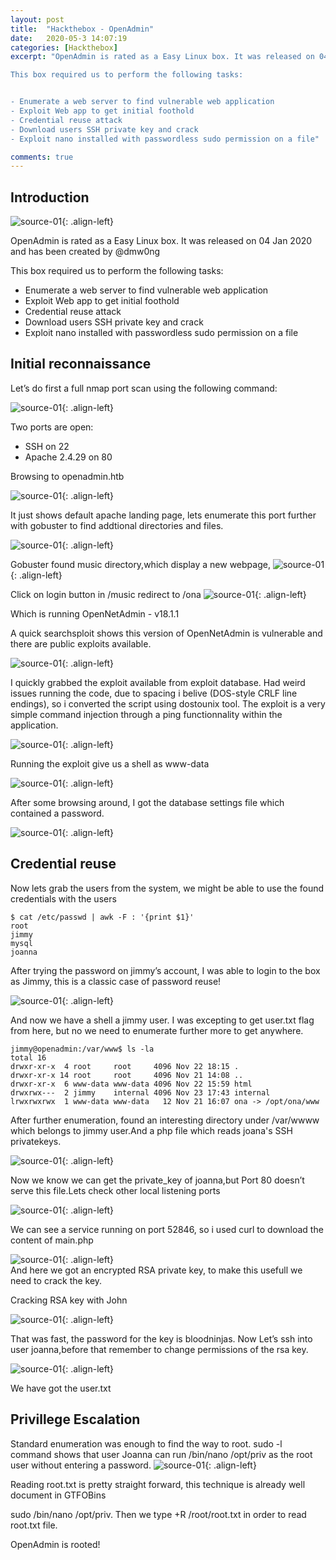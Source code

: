 ```yaml
---
layout: post
title:  "Hackthebox - OpenAdmin"
date:   2020-05-3 14:07:19
categories: [Hackthebox]
excerpt: "OpenAdmin is rated as a Easy Linux box. It was released on 04 Jan 2020 and has been created by @dmw0ng

This box required us to perform the following tasks:


- Enumerate a web server to find vulnerable web application
- Exploit Web app to get initial foothold
- Credential reuse attack
- Download users SSH private key and crack
- Exploit nano installed with passwordless sudo permission on a file"

comments: true
---
```



## Introduction
![source-01](/img/openadmin1.png){: .align-left}

OpenAdmin is rated as a Easy Linux box. It was released on 04 Jan 2020 and has been created by @dmw0ng

This box required us to perform the following tasks:



- Enumerate a web server to find vulnerable web application
- Exploit Web app to get initial foothold
- Credential reuse attack
- Download users SSH private key and crack
- Exploit nano installed with passwordless sudo permission on a file


## Initial reconnaissance
Let’s do first a full nmap port scan using the following command:


![source-01](/img/Screenshot_2020-05-02_09-01-51.png){: .align-left}

Two ports are open:
- SSH on 22
- Apache 2.4.29 on 80

Browsing to openadmin.htb

![source-01](/img/Screenshot_2020-05-02_09-20-39.png){: .align-left}

It just shows default apache landing page, lets enumerate this port further with gobuster to find addtional directories and files.

![source-01](/img/Screenshot_2020-05-02_09-33-18.png){: .align-left} 

Gobuster found music directory,which display a new webpage, 
![source-01](/img/Screenshot_2020-05-02_09-38-13.png){: .align-left}  

Click on login button in /music redirect to /ona
![source-01](/img/Screenshot_2020-05-02_09-38-13.png){: .align-left}  

Which is running OpenNetAdmin - v18.1.1

A quick searchsploit shows this version of OpenNetAdmin is vulnerable and there are public exploits available.

![source-01](/img/Screenshot_2020-05-02_10-04-24.png){: .align-left}  

I quickly grabbed the exploit available from exploit database.
Had weird issues running the code, due to spacing i belive (DOS-style CRLF line endings), so i converted the script using dostounix tool.
The exploit is a very simple command injection through a ping functionnality within the application.

![source-01](/img/Screenshot_2020-05-02_10-29-57.png){: .align-left}  

Running the exploit give us a shell as www-data 

![source-01](/img/Screenshot_2020-05-02_10-34-54.png){: .align-left}  

After some browsing around, I got the database settings file which contained a password.

![source-01](/img/Screenshot_2020-05-02_10-42-54.png){: .align-left}  

## Credential reuse  
	
Now lets grab the users from the system, we might be able to use the found credentials with the users
```
$ cat /etc/passwd | awk -F : '{print $1}'
root
jimmy
mysql
joanna
```
After trying the password on jimmy’s account, I was able to login to the box as Jimmy, this is a classic case of password reuse!

![source-01](/img/Screenshot_2020-05-02_14-13-04.png){: .align-left}  

And now we have a shell a jimmy user. I was excepting to get user.txt flag from here, but no we need to enumerate further more to get anywhere.
```
jimmy@openadmin:/var/www$ ls -la
total 16
drwxr-xr-x  4 root     root     4096 Nov 22 18:15 .
drwxr-xr-x 14 root     root     4096 Nov 21 14:08 ..
drwxr-xr-x  6 www-data www-data 4096 Nov 22 15:59 html
drwxrwx---  2 jimmy    internal 4096 Nov 23 17:43 internal
lrwxrwxrwx  1 www-data www-data   12 Nov 21 16:07 ona -> /opt/ona/www
```
After further enumeration, found an interesting directory under /var/wwww which belongs to jimmy user.And a php file which reads joana's SSH privatekeys.

![source-01](/img/Screenshot_2020-05-02_14-25-02.png){: .align-left}  

Now we know we can get the private_key of joanna,but Port 80 doesn’t serve this file.Lets check other local listening ports

![source-01](/img/Screenshot_2020-05-02_14-35-51.png){: .align-left}  

We can see a service running on port 52846, so i used curl to download the content of main.php

![source-01](/img/Screenshot_2020-05-02_14-47-04.png){: .align-left}  
And here we got an encrypted RSA private key, to make this usefull we need to crack the key.

Cracking RSA key with John

![source-01](/img/Screenshot_2020-05-03_06-39-07.png){: .align-left} 

That was fast, the password for the key is bloodninjas. Now Let’s ssh into user joanna,before that remember to change permissions of the rsa key.

![source-01](/img/Screenshot_2020-05-03_06-50-07.png){: .align-left} 

We have got the user.txt

## Privillege Escalation 
Standard enumeration was enough to find the way to root. 
sudo -l command shows that user Joanna can run /bin/nano /opt/priv as the root user without entering a password.
![source-01](/img/Screenshot_2020-05-03_06-55-35.png){: .align-left} 

Reading root.txt is pretty straight forward, this technique is already well document in GTFOBins

sudo /bin/nano /opt/priv. Then we type <CTRL>+R /root/root.txt in order to read root.txt file.

OpenAdmin is rooted!








